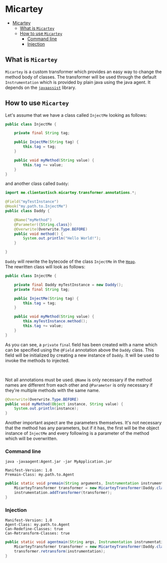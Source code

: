 # Micartey

- [Micartey](#micartey)
  - [What is `Micartey`](#what-is-micartey)
  - [How to use `Micartey`](#how-to-use-micartey)
    - [Command line](#command-line)
    - [Injection](#injection)


## What is `Micartey`

`Micartey` is a custom transformer which provides an easy way to change the method body of classes. The transformer will be used through the default `Instrumentation` which is provided by plain java using the java agent. It depends on the [`javaassist`](https://github.com/jboss-javassist/javassist) library.

## How to use `Micartey`

Let's assume that we have a class called `InjectMe` looking as follows:

```java
public class InjectMe {

    private final String tag;

    public InjectMe(String tag) {
        this.tag = tag;
    }

    public void myMethod(String value) {
        this.tag += value;
    }
}
```

and another class called `Daddy`:

```java
import me.clientastisch.micartey.transformer.annotations.*;

@Field("myTestInstance")
@Hook("my.path.to.InjectMe")
public class Daddy {

    @Name("myMethod")
    @Parameter({String.class})
    @Overwrite(Overwrite.Type.BEFORE)
    public void method() {
        System.out.println("Hello World!");
    }

}
```

`Daddy` will rewrite the bytecode of the class `InjectMe` in the [`Heap`](https://docs.oracle.com/javase/specs/jvms/se7/html/jvms-2.html). <br> The rewritten class will look as follows:

```java
public class InjectMe {

    private final Daddy myTestInstance = new Daddy();
    private final String tag;

    public InjectMe(String tag) {
        this.tag = tag;
    }

    public void myMethod(String value) {
        this.myTestInstance.method();
        this.tag += value;
    }
}
```

As you can see, a `private` `final` field has been created with a name which can be specified using the `@Field` annotation above the `Daddy` class. This field will be initialized by creating a new instance of `Daddy`. It will be used to invoke the methods to injected.

<br>

Not all annotations must be used. `@Name` is only necessary if the method names are different from each other and `@Parameter` is only necessary if they're multiple methods with the same name.

```java
@Overwrite(Overwrite.Type.BEFORE)
public void myMethod(Object instance, String value) {
    System.out.println(instance);
}
```

Another important aspect are the parameters themselves. It's not necessary that the method has any parameters, but if it has, the first will be the object instance of `InjectMe` and every following is a parameter of the method which will be overwritten.

### Command line

```text
java -javaagent:Agent.jar -jar MyApplication.jar
```

```text
Manifest-Version: 1.0
Premain-Class: my.path.to.Agent
```

```java
public static void premain(String arguments, Instrumentation instrumentation) {
    MicarteyTransformer transformer = new MicarteyTransformer(Daddy.class);
    instrumentation.addTransformer(transformer);
}
```

### Injection

```text
Manifest-Version: 1.0
Agent-Class: my.path.to.Agent
Can-Redefine-Classes: true
Can-Retransform-Classes: true
```

```java
public static void agentmain(String args, Instrumentation instrumentation) {
    MicarteyTransformer transformer = new MicarteyTransformer(Daddy.class);
    transformer.retransform(instrumentation);
}
```
